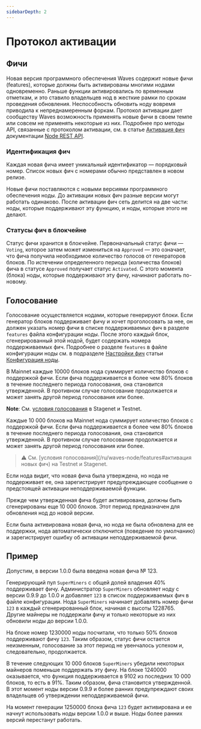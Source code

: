 ```yaml
---
sidebarDepth: 2
---
```


# Протокол активации

## Фичи

Новая версия программного обеспечения Waves содержит новые фичи (features), которые должны быть активированы многими нодами одновременно.
Раньше функции активировались по временным отметкам, и это ставило владельцев нод в жесткие рамки по срокам проведения обновления. Неспособность обновить ноду вовремя приводила к непреднамеренным форкам. Протокол активации дает сообществу Waves возможность применять новые фичи в своем темпе или совсем не применять некоторые из них.
Подробнее про методы API, связанные с протоколом активации, см. в статье [Активация фич](/ru/waves-node/node-api/feature-activation) документации [Node REST API](/ru/waves-node/node-api/).

### Идентификация фич

Каждая новая фича имеет уникальный идентификатор — порядковый номер. Список новых фич с номерами обычно представлен в новом релизе.

Новые фичи поставляются с новыми версиями программного обеспечения ноды. До активации новых фич разные версии могут работать одинаково. После активации фич сеть делится на две части: ноды, которые поддерживают эту функцию, и ноды, которые этого не делают.

### Статусы фич в блокчейне

Статус фичи хранится в блокчейне. Первоначальный статус фичи — `Voting`, которое затем может измениться на `Approved` — это означает, что фича получила необходимое количество голосов от генераторов блоков. По истечении определенного периода (количества блоков) фича в статусе `Approved` получает статус `Activated`. С этого момента (блока) ноды, которые поддерживают эту фичу, начинают работать по-новому.

## Голосование

Голосование осуществляется нодами, которые генерируют блоки. Если генератор блоков поддерживает фичу и хочет проголосовать за нее, он должен указать номер фичи в списке поддерживаемых фич в разделе `features` файла конфигурации ноды. После этого каждый блок, сгенерированный этой нодой, будет содержать номера поддерживаемых фич. Подробнее о разделе `features` в файле конфигурации ноды см. в подразделе [Настройки фич](/ru/waves-node/node-configuration#настройки-фич) статьи [Конфигурация ноды](/ru/waves-node/node-configuration).

В Mainnet каждые 10000 блоков нода суммирует количество блоков с поддержкой фичи. Если фича поддерживается в более чем 80% блоков в течение последнего периода голосования, она становится утвержденной. В противном случае голосование продолжается и может занять другой период голосования или более.

**Note**: См. [условия голосования](/ru/waves-node/features#активация-новых-фич) в Stagenet и Testnet.

Каждые 10&nbsp;000 блоков на Mainnet нода суммирует количество блоков с поддержкой фичи. Если фича поддерживается в более чем 80% блоков в течение последнего периода голосования, она становится утвержденной. В противном случае голосование продолжается и может занять другой период голосования или более.

> :warning: См. [условия голосования](/ru/waves-node/features#активация новых фич) на Testnet и Stagenet.

Если нода видит, что новая фича была утверждена, но нода не поддерживает ее, она зарегистрирует предупреждающее сообщение о предстоящей активации неподдерживаемой функции.

Прежде чем утвержденная фича будет активирована, должны быть сгенерированы еще 10&nbsp;000 блоков. Этот период предназначен для обновления нод до новой версии.

Если была активирована новая фича, но нода не была обновлена для ее поддержки, нода автоматически отключится (поведение по умолчанию) и зарегистрирует ошибку об активации неподдерживаемой фичи.

## Пример

Допустим, в версии 1.0.0 была введена новая фича № 123.

Генерирующий пул `SuperMiners` с общей долей владения 40% поддерживает фичу. Администратор `SuperMiners` обновляет ноду с версии 0.9.9 до 1.0.0 и добавляет `123` в список поддерживаемых фич в файле конфигурации. Нода `SuperMiners` начинает добавлять номер фичи `123` в каждый сгенерированный блок, начиная с высоты 1228765. Другие майнеры не поддержали фичу и только некоторые из них обновили ноды до версии 1.0.0.

На блоке номер 1230000 ноды посчитали, что только 50% блоков поддерживают фичу `123`. Таким образом, статус фичи остается неизменным, голосование за этот период не увенчалось успехом и, следовательно, продолжается.

В течение следующих 10&nbsp;000 блоков `SuperMiners` убедили некоторых майнеров поменьше поддержать эту фичу. На блоке 1240000 оказывается, что функция поддерживается в 9102 из последних 10&nbsp;000 блоков, то есть в 91%. Таким образом, фича становится утвержденной. В этот момент ноды версии 0.9.9 и более ранних предупреждают своих владельцев об утверждении неподдерживаемой фичи.

На момент генерации 1250000 блока фича `123` будет активирована и ее начнут использовать ноды версии 1.0.0 и выше.
Ноды более ранних версий перестанут работать.
